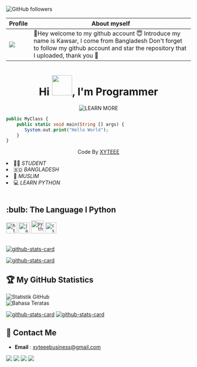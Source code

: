 ![GitHub followers](https://img.shields.io/github/followers/XYTEEE)


|Profile|About myself
|-|-|
![](https://avatars.githubusercontent.com/XYTEEE?s=110&v=1) | 🙋Hey welcome to my github account 😇 Introduce my name is Kawsar, I come from Bangladesh Don't forget to follow my github account and star the repository that I uploaded, thank you 🙏

<h1 align="center">Hi <img src="https://github.com/XYTEEE/XYTEEE/blob/main/Wave.gif" height="55px" width="55px">, I'm Programmer</h1>
<!-- Typing SVG by DenverCoder1 - https://github.com/DenverCoder1/readme-typing-svg -->
<p align="center">
<!--   <a href="https://github.com/DenverCoder1/readme-typing-svg"> -->
<img src ="https://camo.githubusercontent.com/c1dcb74cc1c1835b1d716f5051499a2814c683c806b15f04b0eba492863703e9/68747470733a2f2f63646e2e6472696262626c652e636f6d2f75736572732f3733303730332f73637265656e73686f74732f363538313234332f6176656e746f2e676966" "440" title="WEB" alt="LEARN MORE">


```php
public MyClass {
    public static void main(String [] args) {
       System.out.print("Hello World");
    }
} 
```
<p align="center">
  Code By <a href="https://github.com/XYTEEE">XYTEEE</a>
</p>
<li> 👨‍🎓 <i> STUDENT</i></li>
<li> 🇧🇩 <i> BANGLADESH</i></li>
<li> 🕌 <i> MUSLIM</i></li>
<li> 💻 <i> LEARN PYTHON</i></li><br>

<h2>:bulb: The Language I Python</h2>
<code><img title="HTML 5" alt="html5" width="30px" src="https://cdn.jsdelivr.net/gh/devicons/devicon/icons/html5/html5-original.svg" /></code>
<code><img title="JavaScript" alt="javascript" width="30px" src="https://cdn.jsdelivr.net/gh/devicons/devicon/icons/javascript/javascript-original.svg" /></code>
<code><img title="Python" alt="python" width="35px" src="https://cdn.jsdelivr.net/gh/devicons/devicon/icons/python/python-original.svg" /></code>
<code><img title="CSS 3" alt="css 3" width="30px" src="https://cdn.jsdelivr.net/gh/devicons/devicon/icons/css3/css3-original.svg" /></code>
</br></br>

[![github-stats-card](https://kasroudra-stats-card.onrender.com/lang?user=XYTEEE&layout=compact&type=donut&theme=dark)](https://github.com/XYTEEE)


[![github-stats-card](https://kasroudra-stats-card.onrender.com/user?user=XYTEEE&layout=compact&theme=dark)](https://github.com/XYTEEE/XYTEEE)

## 🏆 **My GitHub Statistics**
![Statistik GitHub](https://github-readme-stats.vercel.app/api?username=XYTEEE&show_icons=true&theme=radical)  
![Bahasa Teratas](https://github-readme-stats.vercel.app/api/top-langs/?username=XYTEEE&layout=compact&theme=radical)  

[![github-stats-card](https://kasroudra-stats-card.onrender.com/repo?user=XYTEEE&repo=XYTEEE-XC&layout=compact&theme=dark)](https://github.com/XYTEEE/XYTEEE-XC)
[![github-stats-card](https://kasroudra-stats-card.onrender.com/repo?user=XYTEEE&repo=INSTAGRAM&layout=compact&theme=dark)](https://github.com/XYTEEE/INSTAGRAM)

## 📩 **Contact Me**
- **Email** : [xyteeebusiness@gmail.com](xyteeebusiness@gmail.com)  
 
[![](https://img.shields.io/badge/Github-black?logo=Github&logoColor=black&labelColor=white)](https://www.github.com/XYTEEE)
[![](https://img.shields.io/badge/Facebook-blue?logo=Facebook&logoColor=blue&labelColor=white)](https://www.facebook.com/XyteeeHackingTools)
[![](https://img.shields.io/badge/Facebook-blue?logo=Facebook&logoColor=blue&labelColor=white)](https://facebook.com/groups/483783567010955/) <b><b> [![](https://img.shields.io/badge/Whatsapp-CHAT-red?logo=WhatsApp&logoColor=Brightgreen&labelColor=white)](https://wa.me/+8801926890544?text=Asalamualaikum+Sir) <b><b>

